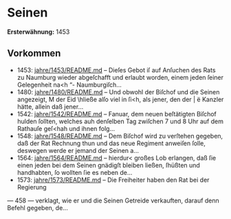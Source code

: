 # Seinen

**Ersterwähnung:** 1453

## Vorkommen
- 1453: [jahre/1453/README.md](../jahre/1453/README.md) – Dieſes Gebot iſ auf
Anſuchen des Rats zu Naumburg wieder abgeſchafft und
erlaubt worden, einem jeden ſeiner Gelegenheit na<h “-
Naumburgiſch...
- 1480: [jahre/1480/README.md](../jahre/1480/README.md) – Und obwohl der Biſchof und die Seinen angezeigt,
M der Eid \hließe alſo viel in ſi<h, als jener, den der |
ë Kanzler hätte, allein daß jener...
- 1542: [jahre/1542/README.md](../jahre/1542/README.md) – Fanuar, dem neuen beſtätigten Biſchof
hulden ſollten, welches auh denſelben Tag zwiſchen 7 und
8 Uhr auf dem Rathauſe geſ<hah und ihnen folg...
- 1548: [jahre/1548/README.md](../jahre/1548/README.md) – Dem Biſchof wird zu verſtehen gegeben, daß der Rat
Rechnung thun und das neue Regiment anweiſen ſolle,
deswegen werde er jemand der Seinen a...
- 1564: [jahre/1564/README.md](../jahre/1564/README.md) – hierdur< großes Lob erlangen, daß ſie einen
jeden bei dem Seinen gnädigſt bleiben ließen, ſhüßten und
handhabten, ſo wollten ſie es neben de...
- 1573: [jahre/1573/README.md](../jahre/1573/README.md) – Die Freiheiter haben den Rat bei der Regierung


— 458 —
verklagt, wie er und die Seinen Getreide verkauften,
darauf denn Befehl gegeben, de...
